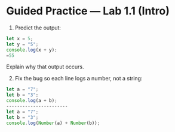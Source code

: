# Guided Practice — Lab 1.1 (Intro)

1) Predict the output:
```js
let x = 5;
let y = "5";
console.log(x + y);
=55
```

Explain why that output occurs.

2) Fix the bug so each line logs a number, not a string:
```js
let a = "7";
let b = "3";
console.log(a + b);
-----------------------
let a = "7";
let b = "3";
console.log(Number(a) + Number(b));

```

